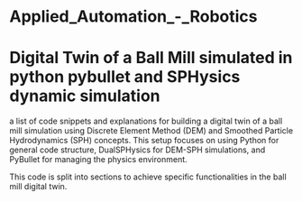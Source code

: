 # Applied_Automation_-_Robotics
# Digital Twin of a Ball Mill simulated in python pybullet and SPHysics dynamic simulation
 a list of code snippets and explanations for building a digital twin of a ball mill simulation using Discrete Element Method (DEM) and Smoothed Particle Hydrodynamics (SPH) concepts. This setup focuses on using Python for general code structure, DualSPHysics for DEM-SPH simulations, and PyBullet for managing the physics environment.

 This code is split into sections to achieve specific functionalities in the ball mill digital twin.
